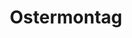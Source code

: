 ---
title: Ostermontag
filter:
    kind: holiday
dates:
    start: 2023-04-10
    end: 2023-04-10
_build:
  render: false # no permalink/single-page, we WANT THIS
  list: true # but render on the list pages
---